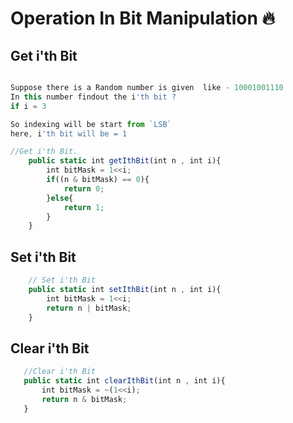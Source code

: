 # Operation In Bit Manipulation 🔥

 ## Get i'th Bit
```JavaScript

Suppose there is a Random number is given  like - 10001001110
In this number findout the i'th bit ?
if i = 3

So indexing will be start from `LSB`
here, i'th bit will be = 1

//Get i'th Bit.
    public static int getIthBit(int n , int i){
        int bitMask = 1<<i;
        if((n & bitMask) == 0){
            return 0;
        }else{
            return 1;
        }
    }

```

##  Set i'th Bit

```JavaScript
    // Set i'th Bit
    public static int setIthBit(int n , int i){
        int bitMask = 1<<i;
        return n | bitMask;
    }
```

 ## Clear i'th Bit

 ```JavaScript
    //Clear i'th Bit
    public static int clearIthBit(int n , int i){
        int bitMask = ~(1<<i);
        return n & bitMask;
    }
```